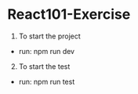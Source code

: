 # React101-Exercise

1. To start the project 
- run: npm run dev

2. To start the test 
- run: npm run test